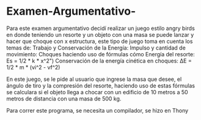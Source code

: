 # Examen-Argumentativo-

Para este examen argumentativo decidí realizar un juego estilo angry birds en donde teniendo un resorte y un objeto con una masa se puede  lanzar y hacer que choque con x estructura, este tipo de juego toma en cuenta los temas de: 
Trabajo y Conservación de la Energía:
Impulso y cantidad de movimiento:
Choques 
haciendo uso de fórmulas cómo 
Energía del resorte: Es = 1/2 * k * x^2")
Conservación de la energía cinética en choques: ΔE = 1/2 * m * (vi^2 - vf^2)

En este juego, se le pide al usuario que ingrese la masa que desee, el ángulo de tiro y la compresión del resorte, haciendo uso de estas fórmulas se calculara si el objeto llega a chocar con un edificio de  10 metros a 50 metros de distancia con una masa de 500 kg. 

Para correr este programa, se necesita un compilador, se hizo en Thony 
